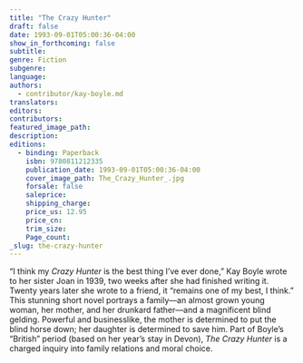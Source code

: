 ```yaml
---
title: "The Crazy Hunter"
draft: false
date: 1993-09-01T05:00:36-04:00
show_in_forthcoming: false
subtitle:
genre: Fiction
subgenre:
language:
authors:
  - contributor/kay-boyle.md
translators:
editors:
contributors:
featured_image_path:
description:
editions:
  - binding: Paperback
    isbn: 9780811212335
    publication_date: 1993-09-01T05:00:36-04:00
    cover_image_path: The_Crazy_Hunter_.jpg
    forsale: false
    saleprice:
    shipping_charge:
    price_us: 12.95
    price_cn:
    trim_size:
    Page_count:
_slug: the-crazy-hunter
---
```


“I think my _Crazy Hunter_ is the best thing I’ve ever done,” Kay Boyle wrote to her sister Joan in 1939, two weeks after she had finished writing it. Twenty years later she wrote to a friend, it “remains one of my best, I think.” This stunning short novel portrays a family––an almost grown young woman, her mother, and her drunkard father––and a magnificent blind gelding. Powerful and businesslike, the mother is determined to put the blind horse down; her daughter is determined to save him. Part of Boyle’s “British” period (based on her year’s stay in Devon), _The Crazy Hunter_ is a charged inquiry into family relations and moral choice.

